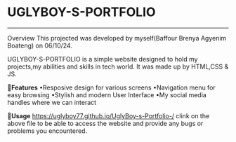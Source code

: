 <h1>UGLYBOY-S-PORTFOLIO</h1>
<hr> Overview
This projected was developed by myself(Baffour Brenya Agyenim Boateng) on 06/10/24.
<p>UGLYBOY-S-PORTFOLIO is a simple website designed to hold my projects,my abilities and skills in tech world.
It was made up by HTML,CSS & JS. </p>

🔗<strong>Features</strong>
•Resposive design for various screens
•Navigation menu for easy browsing 
•Stylish and modern User Interface 
•My social media handles where we can interact

🔗<strong>Usage</strong>
https://uglyboy77.github.io/UglyBoy-s-Portfolio-/
clink on the above file to be able to access the website and provide any bugs or problems you encountered. 
